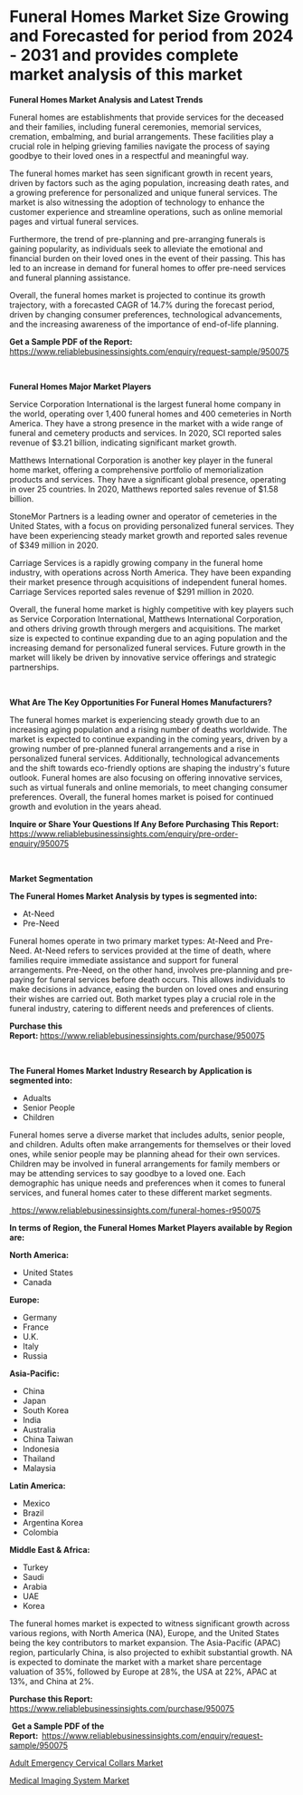 <p><h1>Funeral Homes Market Size Growing and Forecasted for period from 2024 - 2031 and provides complete market analysis of this market</h1></p><p><strong>Funeral Homes Market Analysis and Latest Trends</strong></p>
<p><p>Funeral homes are establishments that provide services for the deceased and their families, including funeral ceremonies, memorial services, cremation, embalming, and burial arrangements. These facilities play a crucial role in helping grieving families navigate the process of saying goodbye to their loved ones in a respectful and meaningful way.</p><p>The funeral homes market has seen significant growth in recent years, driven by factors such as the aging population, increasing death rates, and a growing preference for personalized and unique funeral services. The market is also witnessing the adoption of technology to enhance the customer experience and streamline operations, such as online memorial pages and virtual funeral services.</p><p>Furthermore, the trend of pre-planning and pre-arranging funerals is gaining popularity, as individuals seek to alleviate the emotional and financial burden on their loved ones in the event of their passing. This has led to an increase in demand for funeral homes to offer pre-need services and funeral planning assistance.</p><p>Overall, the funeral homes market is projected to continue its growth trajectory, with a forecasted CAGR of 14.7% during the forecast period, driven by changing consumer preferences, technological advancements, and the increasing awareness of the importance of end-of-life planning.</p></p>
<p><strong>Get a Sample PDF of the Report:&nbsp;</strong> <a href="https://www.reliablebusinessinsights.com/enquiry/request-sample/950075">https://www.reliablebusinessinsights.com/enquiry/request-sample/950075</a></p>
<p>&nbsp;</p>
<p><strong>Funeral Homes Major Market Players</strong></p>
<p><p>Service Corporation International is the largest funeral home company in the world, operating over 1,400 funeral homes and 400 cemeteries in North America. They have a strong presence in the market with a wide range of funeral and cemetery products and services. In 2020, SCI reported sales revenue of $3.21 billion, indicating significant market growth.</p><p>Matthews International Corporation is another key player in the funeral home market, offering a comprehensive portfolio of memorialization products and services. They have a significant global presence, operating in over 25 countries. In 2020, Matthews reported sales revenue of $1.58 billion.</p><p>StoneMor Partners is a leading owner and operator of cemeteries in the United States, with a focus on providing personalized funeral services. They have been experiencing steady market growth and reported sales revenue of $349 million in 2020.</p><p>Carriage Services is a rapidly growing company in the funeral home industry, with operations across North America. They have been expanding their market presence through acquisitions of independent funeral homes. Carriage Services reported sales revenue of $291 million in 2020.</p><p>Overall, the funeral home market is highly competitive with key players such as Service Corporation International, Matthews International Corporation, and others driving growth through mergers and acquisitions. The market size is expected to continue expanding due to an aging population and the increasing demand for personalized funeral services. Future growth in the market will likely be driven by innovative service offerings and strategic partnerships.</p></p>
<p>&nbsp;</p>
<p><strong>What Are The Key Opportunities For Funeral Homes Manufacturers?</strong></p>
<p><p>The funeral homes market is experiencing steady growth due to an increasing aging population and a rising number of deaths worldwide. The market is expected to continue expanding in the coming years, driven by a growing number of pre-planned funeral arrangements and a rise in personalized funeral services. Additionally, technological advancements and the shift towards eco-friendly options are shaping the industry's future outlook. Funeral homes are also focusing on offering innovative services, such as virtual funerals and online memorials, to meet changing consumer preferences. Overall, the funeral homes market is poised for continued growth and evolution in the years ahead.</p></p>
<p><strong>Inquire or Share Your Questions If Any Before Purchasing This Report:</strong> <a href="https://www.reliablebusinessinsights.com/enquiry/pre-order-enquiry/950075">https://www.reliablebusinessinsights.com/enquiry/pre-order-enquiry/950075</a></p>
<p>&nbsp;</p>
<p><strong>Market Segmentation</strong></p>
<p><strong>The Funeral Homes Market Analysis by types is segmented into:</strong></p>
<p><ul><li>At-Need</li><li>Pre-Need</li></ul></p>
<p><p>Funeral homes operate in two primary market types: At-Need and Pre-Need. At-Need refers to services provided at the time of death, where families require immediate assistance and support for funeral arrangements. Pre-Need, on the other hand, involves pre-planning and pre-paying for funeral services before death occurs. This allows individuals to make decisions in advance, easing the burden on loved ones and ensuring their wishes are carried out. Both market types play a crucial role in the funeral industry, catering to different needs and preferences of clients.</p></p>
<p><strong>Purchase this Report:&nbsp;</strong><a href="https://www.reliablebusinessinsights.com/purchase/950075">https://www.reliablebusinessinsights.com/purchase/950075</a></p>
<p>&nbsp;</p>
<p><strong>The Funeral Homes Market Industry Research by Application is segmented into:</strong></p>
<p><ul><li>Adualts</li><li>Senior People</li><li>Children</li></ul></p>
<p><p>Funeral homes serve a diverse market that includes adults, senior people, and children. Adults often make arrangements for themselves or their loved ones, while senior people may be planning ahead for their own services. Children may be involved in funeral arrangements for family members or may be attending services to say goodbye to a loved one. Each demographic has unique needs and preferences when it comes to funeral services, and funeral homes cater to these different market segments.</p></p>
<p><a href="https://www.reliablebusinessinsights.com/funeral-homes-r950075">&nbsp;https://www.reliablebusinessinsights.com/funeral-homes-r950075</a></p>
<p><strong>In terms of Region, the Funeral Homes Market Players available by Region are:</strong></p>
<p>
    <p> <strong> North America: </strong>
        <ul>
            <li>United States</li>
            <li>Canada</li>
        </ul>
        </p> 
    <p> <strong> Europe: </strong>
        <ul>
            <li>Germany</li>
            <li>France</li>
            <li>U.K.</li>
            <li>Italy</li>
            <li>Russia</li>
        </ul>
        </p> 
    <p> <strong> Asia-Pacific: </strong>
        <ul>
            <li>China</li>
            <li>Japan</li>
            <li>South Korea</li>
            <li>India</li>
            <li>Australia</li>
            <li>China Taiwan</li>
            <li>Indonesia</li>
            <li>Thailand</li>
            <li>Malaysia</li>
        </ul>
        </p> 
    <p> <strong> Latin America: </strong>
        <ul>
            <li>Mexico</li>
            <li>Brazil</li>
            <li>Argentina Korea</li>
            <li>Colombia</li>
        </ul>
        </p> 
    <p> <strong> Middle East & Africa: </strong>
        <ul>
            <li>Turkey</li>
            <li>Saudi</li>
            <li>Arabia</li>
            <li>UAE</li>
            <li>Korea</li>
        </ul>
    </p>
    </p>
<p><p>The funeral homes market is expected to witness significant growth across various regions, with North America (NA), Europe, and the United States being the key contributors to market expansion. The Asia-Pacific (APAC) region, particularly China, is also projected to exhibit substantial growth. NA is expected to dominate the market with a market share percentage valuation of 35%, followed by Europe at 28%, the USA at 22%, APAC at 13%, and China at 2%.</p></p>
<p><strong>Purchase this Report: </strong><a href="https://www.reliablebusinessinsights.com/purchase/950075">https://www.reliablebusinessinsights.com/purchase/950075</a></p>
<p>&nbsp;<strong>Get a Sample PDF of the Report:&nbsp;&nbsp;</strong><a href="https://www.reliablebusinessinsights.com/enquiry/request-sample/950075">https://www.reliablebusinessinsights.com/enquiry/request-sample/950075</a></p>
<p><strong></strong></p>
<p><p><a href="https://github.com/sonuprakash1/Market-Research-Report-List-3/blob/main/adult-emergency-cervical-collars-market.md">Adult Emergency Cervical Collars Market</a></p><p><a href="https://view.publitas.com/reportprime-1/global-medical-imaging-system-market-by-product-type-by-application-by-region-and-companies-industry-segment-outlook-market-assessment-competition-scenario-trends-and-forecast-2024-2031/">Medical Imaging System Market</a></p></p>